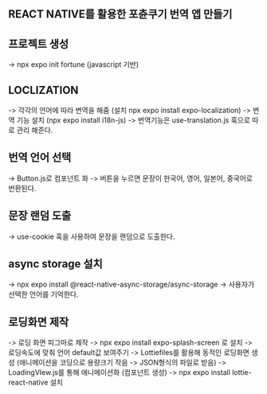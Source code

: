 ## REACT NATIVE를 활용한 포츈쿠기 번역 앱 만들기 

## 프로젝트 생성 
 -> npx expo init fortune (javascript 기반)

## LOCLIZATION 
 -> 각각의 언어에 따라 변역을 해줌 (설치 npx expo install expo-localization)
 -> 번역 기능 설치 (npx expo install i18n-js)
 -> 번역기능은 use-translation.js 훅으로 따로 관리 해준다.

 ## 번역 언어 선택 
  -> Button.js로 컴포넌트 화 
  -> 버튼을 누르면 문장이 한국어, 영어, 일본어, 중국어로 번환된다.

  ## 문장 랜덤 도출 
   -> use-cookie 훅을 사용하여 문장을 랜덤으로 도출한다. 

 ## async storage 설치 
  -> npx expo install @react-native-async-storage/async-storage
  -> 사용자가 선택한 언어를 기억한다.

  ## 로딩화면 제작 
   -> 로딩 화면 피그마로 제작 
   -> npx expo install expo-splash-screen 로 설치
   -> 로딩속도에 맞춰 언어 default값 보여주기
   -> Lottiefiles를 활용해 동적인 로딩화면 생성 (애니메이션을 코딩으로 용량크기 작음 -> JSON형식의 파일로 받음)
   -> LoadingVIew.js를 통해 애니메이션화  (컴포넌트 생성)
   -> npx expo install lottie-react-native 설치 
